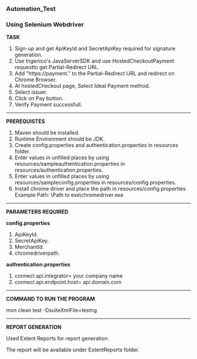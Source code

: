 ### Automation_Test
### Using Selenium Webdriver

**TASK**

1. Sign-up and get ApiKeyId and SecretApiKey required for signature generation.
2. Use Ingenico's JavaServerSDK and use HostedCheckoutPayment requestto get Partial-Redirect URL.
3. Add "https://payment." to the Partial-Redirect URL and redirect on Chrome Browser.
4. At hostedCheckout page, Select Ideal Payment method.
5. Select issuer.
6. Click on Pay button.
7. Verify Payment successfull.

---

**PREREQUISTES**
1. Maven should be installed.
2. Runtime Environment should be JDK.
3. Create config.properties and authentication.properties in resources folder.
4. Enter values in unfilled places by using resources/sampleauthentication.properties in resources/authentication.properties.
5. Enter values in unfilled places by using resources/sampleconfig.properties in resources/config.properties.
6. Install chrome driver and place the path in resources/config.properties
   Example Path: \\Path to exe\\chromedriver.exe

---

**PARAMETERS REQUIRED**

**config.properties**
1. ApiKeyId.
2. SecretApiKey.
3. MerchantId.
4. chromedriverpath.


**authentication.properties**
1. connect.api.integrator= your company name
2. connect.api.endpoint.host= api.domain.com

---

**COMMAND TO RUN THE PROGRAM**

mvn clean test -DsuiteXmlFile=testng

---

**REPORT GENERATION**

Used Extent Reports for report generation.

The report will be available under ExtentReports folder.
